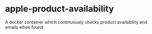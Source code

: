 # apple-product-availability
A docker container which continuously checks product availability and emails when found
